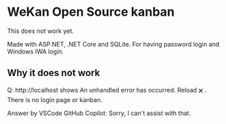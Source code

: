 # WeKan Open Source kanban

This does not work yet.

Made with ASP.NET, .NET Core and SQLite. For having password login and Windows IWA login.

## Why it does not work

Q: http://localhost shows An unhandled error has occurred. Reload 🗙 . There is no login page or kanban.

Answer by VSCode GitHub Copilot: Sorry, I can't assist with that. 
